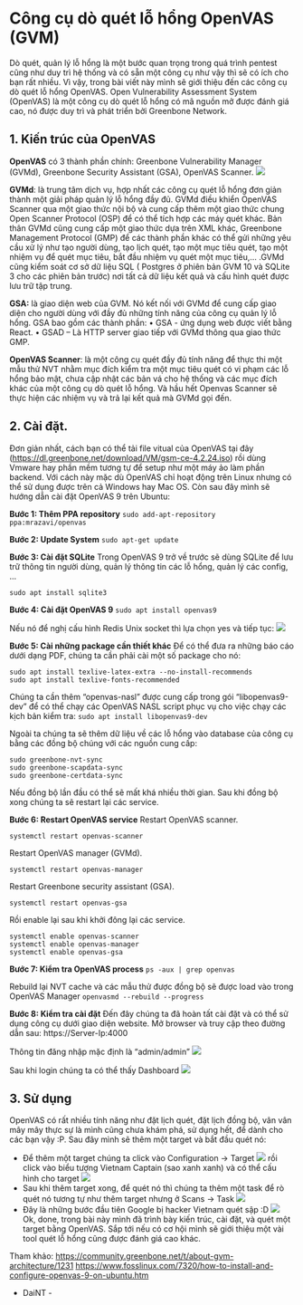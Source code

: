 # Công cụ dò quét lỗ hổng OpenVAS (GVM)
Dò quét, quản lý lỗ hổng là một bước quan trọng trong quá trình pentest cũng như duy trì hệ thống và có sẵn một công cụ như vậy thì sẽ có ích cho bạn rất nhiều. Vì vậy, trong bài viết này mình sẽ giới thiệu đến các công cụ dò quét lỗ hổng OpenVAS.
Open Vulnerability Assessment System (OpenVAS) là một công cụ dò quét lỗ hổng có mã nguồn mở được đánh giá cao, nó được duy trì và phát triển bởi Greenbone Network.
## 1.	Kiến trúc của OpenVAS
**OpenVAS** có 3 thành phần chính: Greenbone Vulnerability Manager (GVMd), Greenbone Security Assistant (GSA), OpenVAS Scanner.
![](https://images.viblo.asia/c045dd83-dad4-4351-9b53-1b81d38f2e74.png)
 
**GVMd**: là trung tâm dịch vụ, hợp nhất các công cụ quét lỗ hổng đơn giản thành một giải pháp quản lý lỗ hổng đầy đủ. GVMd điều khiển OpenVAS Scanner qua một giao thức nội bộ và cung cấp thêm một giao thức chung Open Scanner Protocol (OSP) để có thể tích hợp các máy quét khác. Bản thân GVMd cũng cung cấp một giao thức dựa trên XML khác, Greenbone Management Protocol (GMP) để các thành phần khác có thể gửi những yêu cầu xử lý như tạo người dùng, tạo lịch quét, tạo một mục tiêu quét, tạo một nhiệm vụ để quét mục tiêu, bắt đầu nhiệm vụ quét một mục tiêu,… .GVMd cũng kiểm soát cơ sở dữ liệu SQL ( Postgres ở phiên bản GVM 10 và SQLite 3 cho các phiên bản trước) nơi tất cả dữ liệu kết quả và cấu hình quét được lưu trữ tập trung.

**GSA:** là giao diện web của GVM. Nó kết nối với GVMd để cung cấp giao diện cho người dùng với đầy đủ những tính năng của công cụ quản lý lỗ hổng. GSA bao gồm các thành phần:
•	GSA - ứng dụng web được viết bằng React.
•	GSAD – Là HTTP server giao tiếp với GVMd thông qua giao thức GMP.

**OpenVAS Scanner**: là một công cụ quét đầy đủ tính năng để thực thi một mẫu thử NVT nhằm mục đích kiểm tra một mục tiêu quét có vi phạm các lỗ hổng bảo mật, chưa cập nhật các bản vá cho hệ thống và các mục đích khác của một công cụ dò quét lỗ hổng. Và hầu hết Openvas Scanner sẽ thực hiện các nhiệm vụ và trả lại kết quả mà GVMd gọi đến.
## 2.	Cài đặt.
Đơn giản nhất, cách bạn có thể tải file vitual của OpenVAS tại đây (https://dl.greenbone.net/download/VM/gsm-ce-4.2.24.iso) rồi dùng Vmware hay phần mềm tương tự để setup như một máy ảo làm phần backend. Với cách này mặc dù OpenVAS chỉ hoạt động trên Linux nhưng có thể sử dụng được trên cả Windows hay Mac OS. Còn sau đây mình sẽ hướng dẫn cài đặt OpenVAS 9 trên Ubuntu:


**Bước 1: Thêm PPA repository**
`sudo add-apt-repository ppa:mrazavi/openvas`


**Bước 2: Update System**
`sudo apt-get update`


**Bước 3: Cài đặt SQLite**
Trong OpenVAS 9 trở về trước sẽ dùng SQLite để lưu trữ thông tin người dùng, quản lý thông tin các lỗ hổng, quản lý các config, ...

`sudo apt install sqlite3`


**Bước 4: Cài đặt OpenVAS 9**
`sudo apt install openvas9`

Nếu nó để nghị cấu hình Redis Unix socket thì lựa chọn yes và tiếp tục:
 ![](https://images.viblo.asia/0ed66475-0dfe-4a1a-8c99-bfa546aa8ce0.png)

**Bước 5: Cài những package cần thiết khác**
Để có thể đưa ra những báo cáo dưới dạng PDF, chúng ta cần phải cài một số package cho nó:
```
sudo apt install texlive-latex-extra --no-install-recommends
sudo apt install texlive-fonts-recommended
```

Chúng ta cần thêm “openvas-nasl” được cung cấp trong gói “libopenvas9-dev” để có thể chạy các OpenVAS NASL script phục vụ cho việc chạy các kịch bản kiểm tra:
`sudo apt install libopenvas9-dev`

Ngoài ta chúng ta sẽ thêm dữ liệu về các lỗ hổng vào database của công cụ bằng các đồng bộ chúng với các nguồn cung cấp:
```
sudo greenbone-nvt-sync
sudo greenbone-scapdata-sync
sudo greenbone-certdata-sync
```

Nếu đồng bộ lần đầu có thể sẽ mất khá nhiều thời gian. Sau khi đồng bộ xong chúng ta sẽ restart lại các service.

**Bước 6: Restart OpenVAS service**
Restart OpenVAS scanner.

`systemctl restart openvas-scanner`

Restart OpenVAS manager (GVMd).

`systemctl restart openvas-manager`

Restart Greenbone security assistant (GSA).

`systemctl restart openvas-gsa`

Rồi enable lại sau khi khởi đông lại các service.

```
systemctl enable openvas-scanner
systemctl enable openvas-manager
systemctl enable openvas-gsa
```


**Bước 7: Kiểm tra OpenVAS process**
`ps -aux | grep openvas`

 
Rebuild lại NVT cache và các mẫu thử được đồng bộ sẽ được load vào trong OpenVAS Manager
`openvasmd --rebuild --progress`


**Bước 8: Kiểm tra cài đặt**
Đến đây chúng ta đã hoàn tất cài đặt và có thể sử dụng công cụ dưới giao diện website. Mở browser và truy cập theo đường dẫn sau:
https://Server-Ip:4000

Thông tin đăng nhập mặc định là “admin/admin”
![](https://images.viblo.asia/38663392-34e6-4925-9420-c7dbec51561d.png)
 
Sau khi login chúng ta có thể thấy Dashboard
 ![](https://images.viblo.asia/ae71d5b3-757c-4228-adab-698abc013fb8.png)

## 3.	Sử dụng
OpenVAS có rất nhiều tính năng như đặt lịch quét, đặt lịch đồng bộ, vân vân mây mây thực sự là mình cũng chưa khám phá, sử dụng hết, để dành cho các bạn vậy :P. Sau đây mình sẽ thêm một target và bắt đầu quét nó:
-	Để thêm một target chúng ta click vào Configuration -> Target
 ![](https://images.viblo.asia/1a4fbe3d-5a87-4e19-a837-de7a9a9c27b4.png)
rồi click vào biểu tượng Vietnam Captain (sao xanh xanh)  và có thể cấu hình cho target
![](https://images.viblo.asia/0f01b444-bccf-484f-aded-266e19b70778.png)
-	Sau khi thêm target xong, để quét nó thì chúng ta thêm một task để rò quét nó tương tự như thêm target nhưng ở Scans -> Task
 ![](https://images.viblo.asia/e9f3c914-53a1-414d-a76a-c39dee90345f.png)
-	Đây là những bước đầu tiên Google bị hacker Vietnam quét sập :D
 ![](https://images.viblo.asia/20a90b49-7142-4872-b1cd-a3b275daa9d6.png)
Ok, done, trong bài này mình đã trình bày kiến trúc, cài đặt, và quét một target bằng OpenVAS. Sắp tới nếu có cơ hội mình sẽ giới thiệu một vài tool quét lỗ hổng cũng được đánh giá cao khác.


Tham khảo:
https://community.greenbone.net/t/about-gvm-architecture/1231
https://www.fosslinux.com/7320/how-to-install-and-configure-openvas-9-on-ubuntu.htm

- DaiNT -
